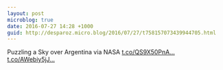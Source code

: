 ```yaml
---
layout: post
microblog: true
date: 2016-07-27 14:28 +1000
guid: http://desparoz.micro.blog/2016/07/27/t758157073439944705.html
---
```

Puzzling a Sky over Argentina  via NASA [t.co/QS9X50PnA...](https://t.co/QS9X50PnAc) [t.co/AWebiy5jJ...](https://t.co/AWebiy5jJG)
